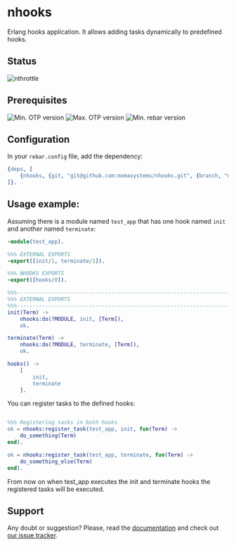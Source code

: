 # nhooks

Erlang hooks application. It allows adding tasks dynamically to predefined hooks.

## Status

![nthrottle](https://github.com/nomasystems/nhooks/actions/workflows/build.yml/badge.svg)

## Prerequisites

![Min. OTP version](https://img.shields.io/badge/min._OTP-22-blue)
![Max. OTP version](https://img.shields.io/badge/max._OTP-24-blue)
![Min. rebar version](https://img.shields.io/badge/min._rebar-3.14.X-blue)

## Configuration

In your `rebar.config` file, add the dependency:
```erl
{deps, [
    {nhooks, {git, "git@github.com:nomasystems/nhooks.git", {branch, "main"}}}
]}.
```

## Usage example:

Assuming there is a module named `test_app` that has one hook named `init` and another named `terminate`:

```erl
-module(test_app).

%%% EXTERNAL EXPORTS
-export([init/1, terminate/1]).

%%% NHOOKS EXPORTS
-export([hooks/0]).

%%%-----------------------------------------------------------------------------
%%% EXTERNAL EXPORTS
%%%-----------------------------------------------------------------------------
init(Term) ->
    nhooks:do(?MODULE, init, [Term]),
    ok.

terminate(Term) ->
    nhooks:do(?MODULE, terminate, [Term]),
    ok.

hooks() ->
    [
        init,
        terminate
    ].


```

You can register tasks to the defined hooks:

```erl

%%% Registering tasks in both hooks
ok = nhooks:register_task(test_app, init, fun(Term) ->
    do_something(Term)
end).

ok = nhooks:register_task(test_app, terminate, fun(Term) ->
    do_something_else(Term)
end).

```

From now on when test_app executes the init and terminate hooks the registered tasks will be executed.

## Support

Any doubt or suggestion? Please, read the [documentation](http://nomasystems.github.io/nhooks) and check out [our issue tracker](https://github.com/nomasystems/nhooks/issues).
